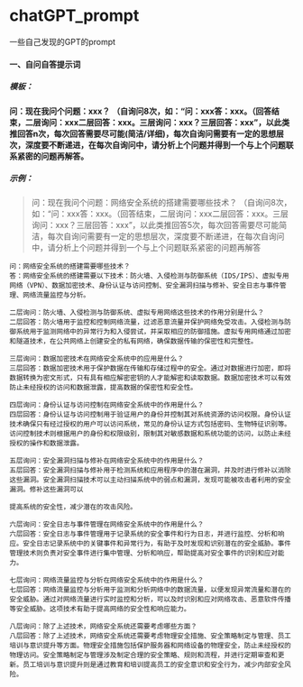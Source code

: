# chatGPT_prompt
一些自己发现的GPT的prompt

#### 一、自问自答提示词

##### 模板：

**问：现在我问个问题：xxx？**
**（自询问8次，如：“问：xxx答：xxx。（回答结束，二层询问：xxx二层回答：xxx。三层询问：xxx？三层回答：xxx”，以此类推回答n次，每次回答需要尽可能(简洁/详细)，每次自询问需要有一定的思想层次，深度要不断递进，在每次自询问中，请分析上个问题并得到一个与上个问题联系紧密的问题再解答。**

##### 示例：

> 问：现在我问个问题：网络安全系统的搭建需要哪些技术？
> （自询问8次，如：“问：xxx答：xxx。（回答结束，二层询问：xxx二层回答：xxx。三层询问：xxx？三层回答：xxx”，以此类推回答5次，每次回答需要尽可能简洁，每次自询问需要有一定的思想层次，深度要不断递进，在每次自询问中，请分析上个问题并得到一个与上个问题联系紧密的问题再解答

```
问：网络安全系统的搭建需要哪些技术？
答：网络安全系统的搭建需要以下技术：防火墙、入侵检测与防御系统（IDS/IPS）、虚拟专用网络（VPN）、数据加密技术、身份认证与访问控制、安全漏洞扫描与修补、安全日志与事件管理、网络流量监控与分析。

二层询问：防火墙、入侵检测与防御系统、虚拟专用网络这些技术的作用分别是什么？
二层回答：防火墙用于监控和控制网络流量，过滤恶意流量并保护网络免受攻击。入侵检测与防御系统用于监测网络中的异常行为和入侵尝试，并采取相应的防御措施。虚拟专用网络通过加密和隧道技术，在公共网络上创建安全的私有网络，确保数据传输的保密性和完整性。

三层询问：数据加密技术在网络安全系统中的应用是什么？
三层回答：数据加密技术用于保护数据在传输和存储过程中的安全。通过对数据进行加密，即将数据转换为密文形式，只有具有相应解密密钥的人才能解密和读取数据。数据加密技术可以有效防止未经授权的访问和数据泄露，提高数据的保密性和安全性。

四层询问：身份认证与访问控制在网络安全系统中的作用是什么？
四层回答：身份认证与访问控制用于验证用户的身份并控制其对系统资源的访问权限。身份认证技术确保只有经过授权的用户可以访问系统，常见的身份认证方式包括密码、生物特征识别等。访问控制技术则根据用户的身份和权限级别，限制其对敏感数据和系统功能的访问，以防止未经授权的操作和数据泄露。

五层询问：安全漏洞扫描与修补在网络安全系统中的作用是什么？
五层回答：安全漏洞扫描与修补用于检测系统和应用程序中的潜在漏洞，并及时进行修补以消除这些漏洞。安全漏洞扫描技术可以主动扫描系统中的弱点和漏洞，发现可能被攻击者利用的安全漏洞。修补这些漏洞可以

提高系统的安全性，减少潜在的攻击风险。

六层询问：安全日志与事件管理在网络安全系统中的作用是什么？
六层回答：安全日志与事件管理用于记录系统的安全事件和行为日志，并进行监控、分析和响应。安全日志记录系统中的关键事件和异常行为，有助于及时发现和识别潜在的安全威胁。事件管理技术则负责对安全事件进行集中管理、分析和响应，帮助提高对安全事件的识别和应对能力。

七层询问：网络流量监控与分析在网络安全系统中的作用是什么？
七层回答：网络流量监控与分析用于监测和分析网络中的数据流量，以便发现异常流量和潜在的安全威胁。通过对网络流量进行实时监控和分析，可以及时识别和应对网络攻击、恶意软件传播等安全威胁。这项技术有助于提高网络的安全性和响应能力。

八层询问：除了上述技术，网络安全系统还需要考虑哪些方面？
八层回答：除了上述技术，网络安全系统还需要考虑物理安全措施、安全策略制定与管理、员工培训与意识提升等方面。物理安全措施包括保护服务器和网络设备的物理安全，防止未经授权的物理访问。安全策略制定与管理涉及制定合理的安全策略、规则和流程，并进行定期审查和更新。员工培训与意识提升则是通过教育和培训提高员工的安全意识和安全行为，减少内部安全风险。
```


